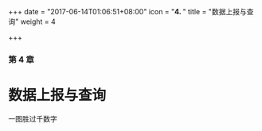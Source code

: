 +++
date = "2017-06-14T01:06:51+08:00"
icon = "<b>4. </b>"
title = "数据上报与查询"
weight = 4

+++

### 第 4 章

# 数据上报与查询

一图胜过千数字
